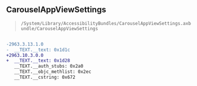 ## CarouselAppViewSettings

> `/System/Library/AccessibilityBundles/CarouselAppViewSettings.axbundle/CarouselAppViewSettings`

```diff

-2963.3.13.1.0
-  __TEXT.__text: 0x1d1c
+2963.10.3.0.0
+  __TEXT.__text: 0x1d28
   __TEXT.__auth_stubs: 0x2a0
   __TEXT.__objc_methlist: 0x2ec
   __TEXT.__cstring: 0x672

```
